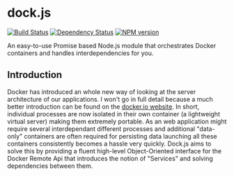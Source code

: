 dock.js
=======

[![Build Status](https://travis-ci.org/advanderveer/dock.js.png)](https://travis-ci.org/advanderveer/dock.js)
[![Dependency Status](https://david-dm.org/advanderveer/dock.js.png)](https://david-dm.org/advanderveer/dock.js)
[![NPM version](https://badge.fury.io/js/dock.js.png)](http://badge.fury.io/js/dock.js)

An easy-to-use Promise based Node.js module that orchestrates Docker containers and handles interdependencies for you.

Introduction
------------

Docker has introduced an whole new way of looking at the server architecture of our applications. I won't go in full detail because a much better introduction can be found on the [docker.io website](https://www.docker.io/learn_more/). In short, individual processes are now isolated in their own container (a lightweight virtual server) making them extremely portable. As an web application might require several interdependant different processes and additional "data-only" containers are often required for persisting data launching all these containers consistently becomes a hassle very quickly. Dock.js aims to solve this by providing a fluent high-level Object-Oriented interface for the Docker Remote Api that introduces the notion of "Services" and solving dependencies between them.


